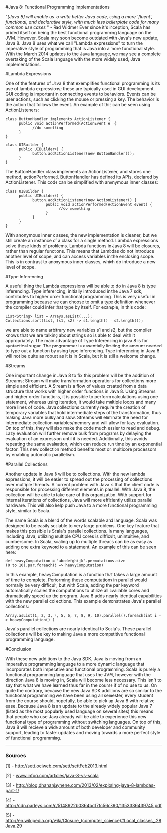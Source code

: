 #Java 8: Functional Programming implementations

"*[Java 8] will enable us to write better Java code, using a more 'fluent', functional, and declarative style, with much less boilerplate code for many common use cases* " - Rad Widmer
Ever since it's inception, Scala has prided itself on being the best functional programming language on the JVM.
However, Scala may soon become outdated with Java's new update, Java 8.
Java 8 uses what we call "Lambda expressions" to turn the imperative style of programming that is Java into a more functional style.
With the March 2014 updates to the Java language, we may see a complete overtaking of the Scala language with the more widely used, Java implementations.


#Lambda Expressions

One of the features of Java 8 that exemplifies functional programming is its use of lambda expressions; these are typically used in GUI development.
GUI coding is important in connecting events to behaviors.
Events can be user actions, such as clicking the mouse or pressing a key.
The behavior is the action that follows the event.
An example of this can be seen using ActionListeners:

    class ButtonHandler implements ActionListener {
          public void actionPerformed(ActionEvent e) {
                //do something
          }
    }

    class UIBuilder {
          public UIBuilder() {
                button.addActionListener(new ButtonHandler());
          }
    }

The ButtonHandler class implements an ActionListener, and stores one method, actionPerformed.
ButtonHandler has defined its APIs, declared by ActionListener. 
This code can be simplified with anonymous inner classes:

    class UIBuilder {
          public UIBuilder() {
                button.addActionListener(new ActionListener() {
                      public void actionPerformed(ActionEvent event) {
                            //do something
                      }
                }
          }
    }

With anonymous inner classes, the new implementation is cleaner, but we still create an instance of a class for a single method.
Lambda expressions solve these kinds of problems. 
Lambda functions in Java 8 will be closures, rather than regular functions. 
This means that Lambdas do not introduce another level of scope, and can access variables in the enclosing scope. 
This is in contrast to anonymous inner classes, which do introduce a new level of scope.

#Type Inferencing

A useful thing the Lambda expressions will be able to do in Java 8 is type inferencing. 
Type inferencing, initially introduced in the Java 7 sdk, contributes to higher order functional programming. 
This is very useful in programming because we can choose to omit a type definition whenever the compiler could infer that type by itself. 
For example, in this code:

    List<String> list = Arrays.asList(...);
    Collections.sort(list, (s1, s2) -> s1.length() - s2.length());
     
we are able to name arbitrary new variables s1 and s2, but the compiler knows that we are talking about strings so is able to deal with it appropriately. 
The main advantage of Type Inferencing in java 8 is for syntactical sugar. The programmer is essentially limiting the amount needed to type out a function by using type inferencing.
Type inferencing in Java 8 will not be quite as robust as it is in Scala, but it is still a welcome change.

#Streams

One important change in Java 8 to fix this problem will be the addition of Streams; Stream will make transformation operations for collections more simple and efficient.
A Stream is a flow of values created from a data structure that works with higher order functions in Java 8.
Using Streams and higher order functions, it is possible to perform calculations using one statement, whereas using iteration, it would take multiple loops and many more lines of code.
Java collections currently require the creation of temporary variables that hold intermediate steps of the transformation, thus making Java more bulky and slow. 
Streams will eliminate the need for intermediate collection variables/memory and will allow for lazy evaluation. 
On top of this, they will also make the code much easier to read and debug.
Lazy evaluation will further remove bulk from programs by delaying the evaluation of an expression until it is needed. 
Additionally, this avoids repeating the same evaluation, which can reduce run time by an exponential factor. 
This new collection method benefits most on multicore processors by enabling automatic parallelism.

#Parallel Collections

Another update in Java 8 will be to collections. 
With the new lambda expressions, it will be easier to spread out the processing of collections over multiple threads. 
A current problem with Java is that the client code is responsible for processing different elements in parallel. 
With Java 8, the collection will be able to take care of this organization. 
With support for internal iterations of collections, Java will more efficiently utilize parallel hardware. 
This will also help push Java to a more functional programming style, similar to Scala. 

The name Scala is a blend of the words scalable and language.
Scala was designed to be easily scalable to very large problems.
One key feature that makes this possible is Scala's parallel collections.
In many languages, including Java, utilizing multiple CPU cores is difficult, unintuitive, and cumbersome.
In Scala, scaling up to multiple threads can be as easy as adding one extra keyword to a statement.
An example of this can be seen here:

    def heavyComputation = "abcdefghijk".permutations.size
    (0 to 10).par.foreach(i => heavyComputation)

In this example, heavyComputation is a function that takes a large amount of time to complete.
Performing these computations in parallel would normally be very difficult, but with Scala, adding the par keyword automatically scales the computations to utilize all available cores and dramatically speed up the program.
Java 8 adds nearly identical capabilities with the new parallel collections.
This example demonstrates Java's parallel collections:

    Array.asList(1, 2, 3, 4, 5, 6, 7, 8, 9, 10).parallel().foreach(int i -> heavyComputation() )

Java's parallel collections are nearly identical to Scala's.
These parallel collections will be key to making Java a more competitive functional programming language.

#Conclusion

With these new additions to the Java SDK, Java is moving from an imperative programming language to a more dynamic language that incorporates both imperative and functional programming. 
Scala is purely a functional programming language that uses the JVM, however with the direction Java 8 is moving in, Scala will become less necessary. 
This isn't to say that what we have learned thus far in the course if of no use to us.
On quite the contrary, because the new Java SDK additions are so similar to the functional programming we have been using all semester, every student from the course should, hopefully, be able to pick up Java 8 with relative ease.
Because Java 8 is an update to the already widely popular Java 7 (listed as the most popularly used language on several sites) this means that people who use Java already will be able to experience this new functional type of programming without switching languages.
On top of this, Java 8 will recieve a wide amount of both developer and community support, leading to faster updates and moving towards a more perfect style of functional programming.

---
### Sources ###

 [1] - http://sett.ociweb.com/sett/settFeb2013.html

 [2] - www.infoq.com/articles/java-8-vs-scala

 [3] - http://blog.dhananjaynene.com/2013/02/exploring-java-8-lambdas-part-1/

 [4] - http://cdn.parleys.com/p/5148922b0364bc17fc56c890/1353336439745.pdf

 [5] - http://en.wikipedia.org/wiki/Closure_(computer_science)#Local_classes_.28Java.29


